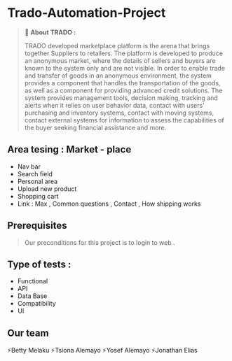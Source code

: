 # Trado-Automation-Project



>
> 💬 **About TRADO :**
> 
>TRADO developed marketplace platform is the arena that brings together Suppliers to retailers.
The platform is developed to produce an anonymous market, where the details of sellers and buyers are known to the system only and are not visible.
In order to enable trade and transfer of goods in an anonymous environment, the system provides a component that handles the transportation of the goods, as well as a component for providing advanced credit solutions.
The system provides management tools, decision making, tracking and alerts when it relies on user behavior data, contact with users' purchasing and inventory systems, contact with moving systems, contact external systems for information to assess the capabilities of the buyer seeking financial assistance and more.






## Area tesing : Market - place

- Nav bar 
- Search field
- Personal area 
- Upload new product
- Shopping cart
- Link : Max , Common questions , Contact , How shipping works




## Prerequisites


> Our preconditions for this project is to login to web .

## Type of tests : 
- Functional 
- API
- Data Base
- Compatibility
- UI

## Our team 

⚡️Betty Melaku 
⚡️Tsiona Alemayo 
⚡️Yosef Alemayo
⚡️Jonathan Elias

